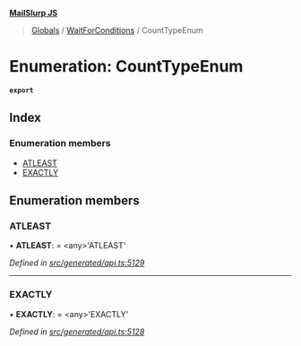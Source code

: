 **[MailSlurp JS](../README.md)**

> [Globals](../README.md) / [WaitForConditions](../modules/waitforconditions.md) / CountTypeEnum

# Enumeration: CountTypeEnum

**`export`** 

## Index

### Enumeration members

* [ATLEAST](waitforconditions.counttypeenum.md#atleast)
* [EXACTLY](waitforconditions.counttypeenum.md#exactly)

## Enumeration members

### ATLEAST

•  **ATLEAST**:  = \<any>'ATLEAST'

*Defined in [src/generated/api.ts:5129](https://github.com/mailslurp/mailslurp-client/blob/67ec74c/src/generated/api.ts#L5129)*

___

### EXACTLY

•  **EXACTLY**:  = \<any>'EXACTLY'

*Defined in [src/generated/api.ts:5128](https://github.com/mailslurp/mailslurp-client/blob/67ec74c/src/generated/api.ts#L5128)*
